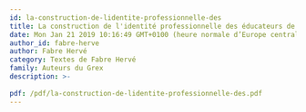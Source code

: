 ```yaml
---
id: la-construction-de-lidentite-professionnelle-des
title: La construction de l'identité professionnelle des éducateurs de la protection judiciaire de la jeunesse en formation initiale
date: Mon Jan 21 2019 10:16:49 GMT+0100 (heure normale d’Europe centrale)
author_id: fabre-herve
author: Fabre Hervé
category: Textes de Fabre Hervé
family: Auteurs du Grex
description: >-
 
pdf: /pdf/la-construction-de-lidentite-professionnelle-des.pdf
---
```

